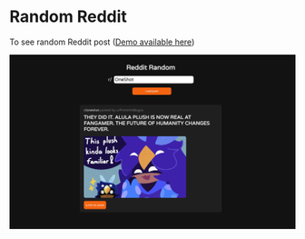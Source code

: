 # Random Reddit
To see random Reddit post (<a href="https://str4ky.github.io/randomReddit" target="_blank">Demo available here</a>)

<img src="assets/img/preview.png" alt="Preview"/>
